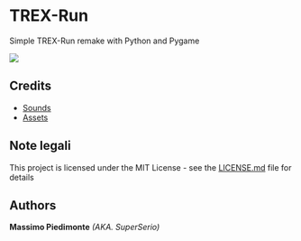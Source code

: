 # TREX-Run
Simple TREX-Run remake with Python and Pygame

<img src="https://s4.gifyu.com/images/ezgif-6-40ce03014071.gif" />

 ## Credits
 * [Sounds](https://freesound.org/)
 * [Assets](https://custom-cursor.com/fr/collection/cursors/455)

## Note legali
This project is licensed under the MIT License - see the [LICENSE.md](https://github.com/superserio/Vue-Sample-Blog/blob/master/LICENSE) file for details

 ## Authors
 **Massimo Piedimonte** _(AKA. SuperSerio)_
